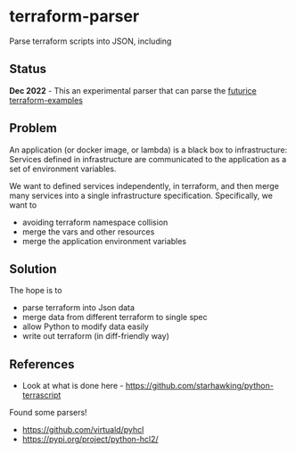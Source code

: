 # terraform-parser

Parse terraform scripts into JSON, including 


## Status

**Dec 2022** - This an experimental parser that can parse the [futurice terraform-examples](https://github.com/futurice/terraform-examples)

## Problem

An application (or docker image, or lambda) is a black box to infrastructure: Services defined in infrastructure are communicated to the application as a set of environment variables.

We want to defined services independently, in terraform, and then merge many services into a single infrastructure specification.  Specifically, we want to 

* avoiding terraform namespace collision
* merge the vars and other resources 
* merge the application environment variables  

## Solution

The hope is to 

* parse terraform into Json data
* merge data from different terraform to single spec
* allow Python to modify data easily
* write out terraform (in diff-friendly way)

## References

* Look at what is done here - https://github.com/starhawking/python-terrascript

Found some parsers!

* https://github.com/virtuald/pyhcl
* https://pypi.org/project/python-hcl2/




